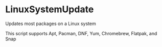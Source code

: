 # LinuxSystemUpdate
Updates most packages on a Linux system

This script supports Apt, Pacman, DNF, Yum, Chromebrew, Flatpak, and Snap
